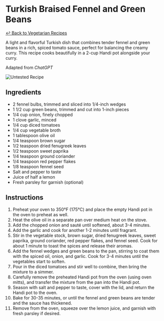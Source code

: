 # Turkish Braised Fennel and Green Beans

[&larrhk; Back to Vegetarian Recipes](./README.md)

A light and flavorful Turkish dish that combines tender fennel and green beans in a rich, spiced tomato sauce, perfect for balancing the creamy curry. This recipe cooks beautifully in a 2-cup Handi pot alongside your curry.

Adapted from _ChatGPT_

![Untested Recipe](https://badgen.net/badge/untested/recipe/AA4A44)

## Ingredients
- 2 fennel bulbs, trimmed and sliced into 1/4-inch wedges
- 1 1/2 cup green beans, trimmed and cut into 1-inch pieces
- 1/4 cup onion, finely chopped
- 1 clove garlic, minced
- 1/4 cup diced tomatoes
- 1/4 cup vegetable broth
- 1 tablespoon olive oil
- 1/4 teaspoon brown sugar
- 1/2 teaspoon dried fenugreek leaves
- 1/2 teaspoon sweet paprika
- 1/4 teaspoon ground coriander
- 1/4 teaspoon red pepper flakes
- 1/8 teaspoon fennel seed
- Salt and pepper to taste
- Juice of half a lemon
- Fresh parsley for garnish (optional)

## Instructions
1. Preheat your oven to 350°F (175°C) and place the empty Handi pot in the oven to preheat as well.
2. Heat the olive oil in a separate pan over medium heat on the stove.
3. Add the chopped onion and sauté until softened, about 3-4 minutes.
4. Add the garlic and cook for another 1-2 minutes until fragrant.
5. Stir in the vegetable stock, brown sugar, dried fenugreek leaves, sweet paprika, ground coriander, red pepper flakes, and fennel seed. Cook for about 1 minute to toast the spices and release their aromas.
6. Add the fennel wedges and green beans to the pan, stirring to coat them with the spiced oil, onion, and garlic. Cook for 3-4 minutes until the vegetables start to soften.
7. Pour in the diced tomatoes and stir well to combine, then bring the mixture to a simmer.
8. Carefully remove the preheated Handi pot from the oven (using oven mitts), and transfer the mixture from the pan into the Handi pot.
9. Season with salt and pepper to taste, cover with the lid, and return the Handi pot to the oven.
10. Bake for 30-35 minutes, or until the fennel and green beans are tender and the sauce has thickened.
11. Remove from the oven, squeeze over the lemon juice, and garnish with fresh parsley if desired.
